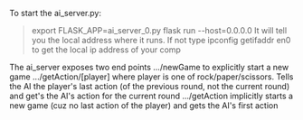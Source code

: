 To start the ai_server.py:
> export FLASK_APP=ai_server_0.py
> flask run --host=0.0.0.0
It will tell you the local address where it runs. If not type
>ipconfig getifaddr en0
to get the local ip address of your comp

The ai_server exposes two end points
.../newGame to explicitly start a new game
.../getAction/[player] where player is one of rock/paper/scissors. Tells the AI the player's last action (of the previous round, not the current round) and get's the AI's action for the current round
.../getAction implicitly starts a new game (cuz no last action of the player) and gets the AI's first action
